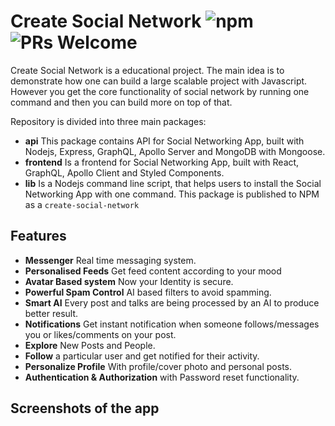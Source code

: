 # Create Social Network ![npm](https://img.shields.io/npm/dm/create-social-network) ![PRs Welcome](https://img.shields.io/badge/PRs-welcome-green.svg)

Create Social Network is a educational project. The main idea is to demonstrate how one can build a large scalable project with Javascript. However you get the core functionality of social network by running one command and then you can build more on top of that.

Repository is divided into three main packages:

- **api** This package contains API for Social Networking App, built with Nodejs, Express, GraphQL, Apollo Server and MongoDB with Mongoose.
- **frontend** Is a frontend for Social Networking App, built with React, GraphQL, Apollo Client and Styled Components.
- **lib** Is a Nodejs command line script, that helps users to install the Social Networking App with one command. This package is published to NPM as a `create-social-network`

## Features

- **Messenger** Real time messaging system.
- **Personalised Feeds** Get feed content according to your mood
- **Avatar Based system** Now your Identity is secure.
- **Powerful Spam Control** AI based filters to avoid spamming.
- **Smart AI** Every post and talks are being processed by an AI to produce better result.
- **Notifications** Get instant notification when someone follows/messages you or likes/comments on your post.
- **Explore** New Posts and People.
- **Follow** a particular user and get notified for their activity.
- **Personalize Profile** With profile/cover photo and personal posts.
- **Authentication & Authorization** with Password reset functionality.


## Screenshots of the app



